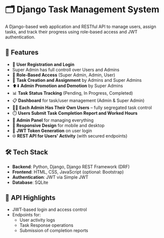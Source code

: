 # 🗂️ Django Task Management System

A Django-based web application and RESTful API to manage users, assign tasks, and track their progress using role-based access and JWT authentication.

## 🚀 Features

- 🔐 **User Registration and Login**
- Super Admin has full controll over Users and Admins
- 👥 **Role-Based Access** (Super Admin, Admin, User)
- 📝 **Task Creation and Assignment** by Admins and Super Admins
- ⬆️⬇️ **Admin Promotion and Demotion** by Super Admins
- 📊 **Task Status Tracking** (Pending, In Progress, Completed)
- 📋 **Dashboard** for task/user management (Admin & Super Admin)
- 🧑‍💼 **Each Admin Has Their Own Users** – fully segregated task control
- ⏱️ **Users Submit Task Completion Report and Worked Hours**
- 🔧 **Admin Panel** for managing everything
- 📱 **Responsive Design** for mobile and desktop
- 🔑 **JWT Token Generation** on user login
- 🌐 **REST API for Users' Activity** (with secured endpoints)

## 🛠 Tech Stack

- **Backend**: Python, Django, Django REST Framework (DRF)
- **Frontend**: HTML, CSS, JavaScript (optional: Bootstrap)
- **Authentication**: JWT via Simple JWT
- **Database**: SQLite 

## 🔁 API Highlights

- JWT-based login and access control
- Endpoints for:
  - User activity logs
  - Task Response operations
  - Submission of completion reports





